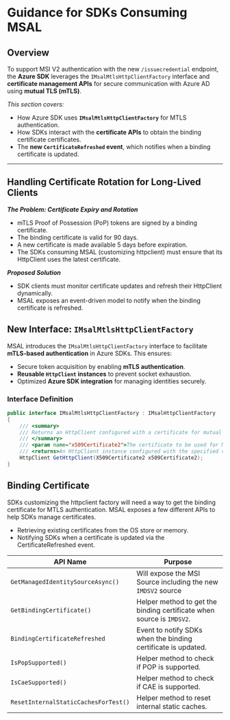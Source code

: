 # Guidance for SDKs Consuming MSAL

## Overview

To support MSI V2 authentication with the new `/issuecredential` endpoint, the **Azure SDK** leverages the `IMsalMtlsHttpClientFactory` interface and **certificate management APIs** for secure communication with Azure AD using **mutual TLS (mTLS)**.

_This section covers:_
- How Azure SDK uses **`IMsalMtlsHttpClientFactory`** for MTLS authentication.
- How SDKs interact with the **certificate APIs** to obtain the binding certificate certificates.
- The **new `CertificateRefreshed` event**, which notifies when a binding certificate is updated.

---

## **Handling Certificate Rotation for Long-Lived Clients**

**_The Problem: Certificate Expiry and Rotation_**
- mTLS Proof of Possession (PoP) tokens are signed by a binding certificate.
- The binding certificate is valid for 90 days.
- A new certificate is made available 5 days before expiration.
- The SDKs consuming MSAL (customizing httpclient) must ensure that its HttpClient uses the latest certificate.

**_Proposed Solution_**
- SDK clients must monitor certificate updates and refresh their HttpClient dynamically.
- MSAL exposes an event-driven model to notify when the binding certificate is refreshed.

## **New Interface: `IMsalMtlsHttpClientFactory`**

MSAL introduces the `IMsalMtlsHttpClientFactory` interface to facilitate **mTLS-based authentication** in Azure SDKs. This ensures:
- Secure token acquisition by enabling **mTLS authentication**.
- **Reusable `HttpClient` instances** to prevent socket exhaustion.
- Optimized **Azure SDK integration** for managing identities securely.

### **Interface Definition**

```csharp
public interface IMsalMtlsHttpClientFactory : IMsalHttpClientFactory
{
    /// <summary>
    /// Returns an HttpClient configured with a certificate for mutual TLS authentication.
    /// </summary>
    /// <param name="x509Certificate2">The certificate to be used for MTLS authentication.</param>
    /// <returns>An HttpClient instance configured with the specified certificate.</returns>
    HttpClient GetHttpClient(X509Certificate2 x509Certificate2);
}
```

## **Binding Certificate**

SDKs customizing the httpclient factory will need a way to get the binding certificate for MTLS authentication. MSAL exposes a few different APIs to help SDKs manage certificates.

- Retrieving existing certificates from the OS store or memory.
- Notifying SDKs when a certificate is updated via the CertificateRefreshed event.

| API Name                             | Purpose                                                                            |
|--------------------------------------|------------------------------------------------------------------------------------|
| `GetManagedIdentitySourceAsync()`    | Will expose the MSI Source including the new `IMDSV2` source                       |
| `GetBindingCertificate()`            | Helper method to get the binding certificate when source is `IMDSV2`.              |
| `BindingCertificateRefreshed`        | Event to notify SDKs when the binding certificate is updated.                      |
| `IsPopSupported()`                   | Helper method to check if POP is supported.                                        |
| `IsCaeSupported()`                   | Helper method to check if CAE is supported.                                        |
| `ResetInternalStaticCachesForTest()` | Helper method to reset internal static caches.                                     |



